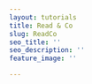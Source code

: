 ```yaml
---
layout: tutorials
title: Read & Co
slug: ReadCo
seo_title: ''
seo_description: ''
feature_image: ''

---
```

